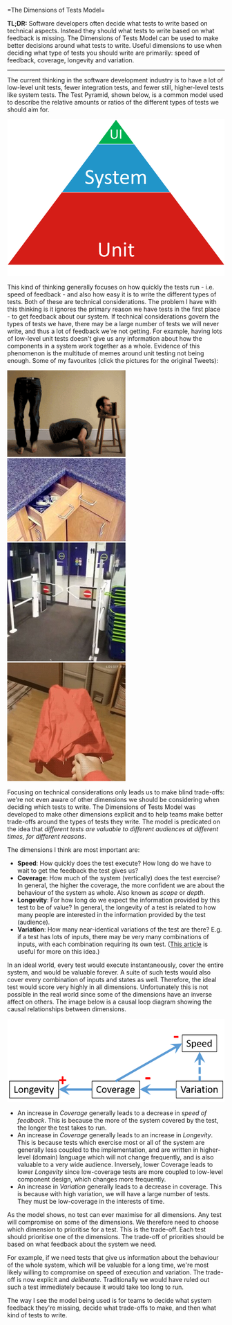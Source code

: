 =The Dimensions of Tests Model=

**TL;DR:** Software developers often decide what tests to write based on technical aspects. Instead they should what tests to write based on what feedback is missing. The Dimensions of Tests Model can be used to make better decisions around what tests to write.  Useful dimensions to use when deciding what type of tests you should write are primarily: speed of feedback, coverage, longevity and variation.  

--------
The current thinking in the software development industry is to have a lot of low-level unit tests, fewer integration tests, and fewer still, higher-level tests like system tests. The Test Pyramid, shown below, is a common model used to describe the relative amounts or ratios of the different types of tests we should aim for. 

![The traditional Test Pyramid](traditional-test-pyramid.png)

This kind of thinking generally focuses on how quickly the tests run - i.e. speed of feedback - and also how easy it is to write the different types of tests. Both of these are technical considerations. The problem I have with this thinking is it ignores the primary reason we have tests in the first place - to get feedback about our system. If technical considerations govern the types of tests we have, there may be a large number of tests we will never write, and thus a lot of feedback we're not getting. For example, having lots of low-level unit tests doesn't give us any information about how the components in a system work together as a whole. Evidence of this phenomenon is the multitude of memes around unit testing not being enough. Some of my favourites (click the pictures for the original Tweets):  

[![Unit testers be like](CLlxtWaUMAAVBKv.png)](https://twitter.com/kentcdodds/status/628658648001048577) [![Two unit tests, no integration tests. ](C2oAur4UcAE-QaF.jpg)](https://twitter.com/timbray/status/822470746773409794)  [![Unit tests pass, no integration tests ](YkBai4ApoXBdAkOK.jpg)](https://twitter.com/withzombies/status/829716565834752000) [![here is no functional purpose for this but I would never throw it away ](C4UyJv4WYAAerIp.jpg)](https://twitter.com/zmcartor/status/830224893392408580) 

Focusing on technical considerations only leads us to make blind trade-offs: we're not even aware of other dimensions we should be considering when deciding which tests to write. The Dimensions of Tests Model was developed to make other dimensions explicit and to help teams make better trade-offs around the types of tests they write. The model is predicated on the idea that *different tests are valuable to different audiences at different times, for different reasons*.

The dimensions I think are most important are:  
 * **Speed**: How quickly does the test execute? How long do we have to wait to get the feedback the test gives us?   
 * **Coverage**:  How much of the system (vertically) does the test exercise? In general, the higher the coverage, the more confident we are about the behaviour of the system as whole. Also known as *scope* or *depth*.
 * **Longevity**: For how long do we expect the information provided by this test to be of value? In general, the longevity of a test is related to how many people are interested in the information provided by the test (audience).  
 * **Variation**:  How many near-identical variations of the test are there? E.g. if a test has lots of inputs, there may be very many combinations of inputs, with each combination requiring its own test. ([This article](http://blog.thecodewhisperer.com/permalink/integrated-tests-are-a-scam-part-1) is useful for more on this idea.)

In an ideal world, every test would execute instantaneously, cover the entire system, and would be valuable forever. A suite of such tests would also cover every combination of inputs and states as well. Therefore, the ideal test would score very highly in all dimensions. Unfortunately this is not possible in the real world since some of the dimensions have an inverse affect on others. The image below is a causal loop diagram showing the causal relationships between dimensions.

![Causal Loop Diagram](dimensions-of-tests-causal-loop.png)

 * An increase in *Coverage* generally leads to a decrease in *speed of feedback*. This is because the more of the system covered by the test, the longer the test takes to run.   
 * An increase in *Coverage* generally leads to an increase in *Longevity*. This is because tests which exercise most or all of the system are generally less coupled to the implementation, and are written in higher-level (domain) language which will not change frequently, and is also valuable to a very wide audience. Inversely, lower Coverage leads to lower *Longevity* since low-coverage tests are more coupled to low-level component design, which changes more frequently.
 * An increase in *Variation* generally leads to a decrease in coverage. This is because with high variation, we will have a large number of tests. They must be low-coverage in the interests of time.

As the model shows, no test can ever maximise for all dimensions. Any test will compromise on some of the dimensions. We therefore need to choose which dimension to prioritise for a test. This is the trade-off. Each test should prioritise one of the dimensions. The trade-off of priorities should be based on what feedback about the system we need. 

For example, if we need tests that give us information about the behaviour of the whole system, which will be valuable for a long time, we're most likely willing to compromise on speed of execution and variation. The trade-off is now explicit and *deliberate*. Traditionally we would have ruled out such a test immediately because it would take too long to run.

The way I see the model being used is for teams to decide what system feedback they're missing, decide what trade-offs to make, and then what kind of tests to write.
